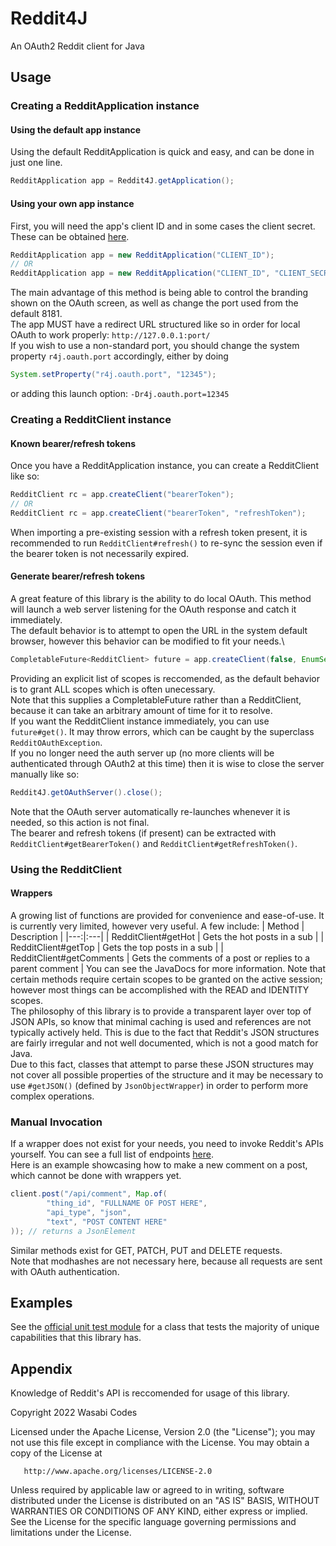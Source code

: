 # Reddit4J
An OAuth2 Reddit client for Java

## Usage
### Creating a RedditApplication instance
#### Using the default app instance
Using the default RedditApplication is quick and easy, and can be done in just one line.
```java
RedditApplication app = Reddit4J.getApplication();
```

#### Using your own app instance
First, you will need the app's client ID and in some cases the client secret. These can be obtained [here](https://www.reddit.com/prefs/apps).
```java
RedditApplication app = new RedditApplication("CLIENT_ID");
// OR
RedditApplication app = new RedditApplication("CLIENT_ID", "CLIENT_SECRET");
```
The main advantage of this method is being able to control the branding shown on the OAuth screen, as well as change the port used from the default 8181.\
The app MUST have a redirect URL structured like so in order for local OAuth to work properly: ``http://127.0.0.1:port/``\
If you wish to use a non-standard port, you should change the system property ``r4j.oauth.port`` accordingly, either by doing
```java
System.setProperty("r4j.oauth.port", "12345");
```
or adding this launch option: ``-Dr4j.oauth.port=12345``

### Creating a RedditClient instance
#### Known bearer/refresh tokens
Once you have a RedditApplication instance, you can create a RedditClient like so:
```java
RedditClient rc = app.createClient("bearerToken");
// OR
RedditClient rc = app.createClient("bearerToken", "refreshToken");
```
When importing a pre-existing session with a refresh token present, it is recommended to run ``RedditClient#refresh()`` to re-sync the session even if the bearer token is not necessarily expired.

#### Generate bearer/refresh tokens
A great feature of this library is the ability to do local OAuth. This method will launch a web server listening for the OAuth response and catch it immediately.\
The default behavior is to attempt to open the URL in the system default browser, however this behavior can be modified to fit your needs.\
```java
CompletableFuture<RedditClient> future = app.createClient(false, EnumSet.of(Scope.IDENTITY, Scope.READ));
```
Providing an explicit list of scopes is reccomended, as the default behavior is to grant ALL scopes which is often unecessary.\
Note that this supplies a CompletableFuture rather than a RedditClient, because it can take an arbitrary amount of time for it to resolve.\
If you want the RedditClient instance immediately, you can use ``future#get()``. It may throw errors, which can be caught by the superclass ``RedditOAuthException``.\
If you no longer need the auth server up (no more clients will be authenticated through OAuth2 at this time) then it is wise to close the server manually like so:
```java
Reddit4J.getOAuthServer().close();
```
Note that the OAuth server automatically re-launches whenever it is needed, so this action is not final.\
The bearer and refresh tokens (if present) can be extracted with ``RedditClient#getBearerToken()`` and ``RedditClient#getRefreshToken()``.

### Using the RedditClient
#### Wrappers
A growing list of functions are provided for convenience and ease-of-use. It is currently very limited, however very useful. A few include:
| Method | Description |
|---:|:---|
| RedditClient#getHot | Gets the hot posts in a sub |
| RedditClient#getTop | Gets the top posts in a sub |
| RedditClient#getComments | Gets the comments of a post or replies to a parent comment |
You can see the JavaDocs for more information. Note that certain methods require certain scopes to be granted on the active session; however most things can be accomplished with the READ and IDENTITY scopes.\
The philosophy of this library is to provide a transparent layer over top of JSON APIs, so know that minimal caching is used and references are not typically actively held. This is due to the fact that Reddit's JSON structures are fairly irregular and not well documented, which is not a good match for Java.\
Due to this fact, classes that attempt to parse these JSON structures may not cover all possible properties of the structure and it may be necessary to use ``#getJSON()`` (defined by ``JsonObjectWrapper``) in order to perform more complex operations.

### Manual Invocation
If a wrapper does not exist for your needs, you need to invoke Reddit's APIs yourself. You can see a full list of endpoints [here](https://www.reddit.com/dev/api/).\
Here is an example showcasing how to make a new comment on a post, which cannot be done with wrappers yet.
```java
client.post("/api/comment", Map.of(
        "thing_id", "FULLNAME OF POST HERE",
        "api_type", "json",
        "text", "POST CONTENT HERE"
)); // returns a JsonElement
```
Similar methods exist for GET, PATCH, PUT and DELETE requests.\
Note that modhashes are not necessary here, because all requests are sent with OAuth authentication.

## Examples
See the [official unit test module](https://github.com/WasabiThumb/Reddit4J/blob/master/src/test/java/R4JTest.java) for a class that tests the majority of unique capabilities that this library has.

## Appendix
Knowledge of Reddit's API is reccomended for usage of this library.

Copyright 2022 Wasabi Codes

Licensed under the Apache License, Version 2.0 (the "License");
you may not use this file except in compliance with the License.
You may obtain a copy of the License at

       http://www.apache.org/licenses/LICENSE-2.0

Unless required by applicable law or agreed to in writing, software
distributed under the License is distributed on an "AS IS" BASIS,
WITHOUT WARRANTIES OR CONDITIONS OF ANY KIND, either express or implied.
See the License for the specific language governing permissions and
limitations under the License.